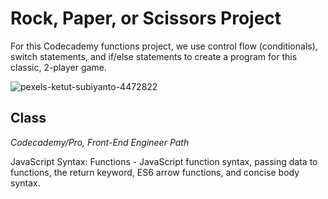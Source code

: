 # Rock, Paper, or Scissors Project

For this Codecademy functions project, we use control flow (conditionals), switch statements, and if/else statements to create a program for this classic, 2-player game.

![pexels-ketut-subiyanto-4472822](https://user-images.githubusercontent.com/60168324/122858932-ff67fb80-d2cf-11eb-8d51-0096ef45be77.jpg)



## Class
*Codecademy/Pro, Front-End Engineer Path*

JavaScript Syntax: Functions - JavaScript function syntax, passing data to functions, the return keyword, ES6 arrow functions, and concise body syntax.

